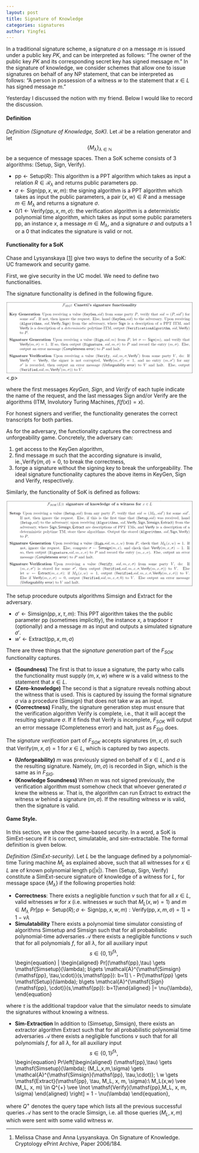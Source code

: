 ```yaml
---
layout: post
title: Signature of Knowledge
categories: signatures
author: Yingfei
---
```


In a traditional signature scheme, a signature $\sigma$ on a message $m$ is issued under a public key $PK$, and can be interpreted as follows: “The owner of the public key $PK$ and its corresponding secret key has signed message $m$.” In the signature of knowledge, we consider schemes that allow one to issue signatures on behalf of any NP statement, that can be interpreted as follows: “A person in possession of a witness $w$ to the statement that $x \in L$ has signed message $m$.” <!--more-->

Yesterday I discussed the notion with my friend. Below I would like to record the discussion. 

#### Definition

*Definition (Signature of Knowledge, SoK).*
Let $\mathcal{R}$ be a relation generator and let $$\{M_\lambda \}_{\lambda \in \mathbb{N}}$$ be a sequence of message spaces. Then a SoK scheme consists of 3 algorithms: ($\mathsf{Setup}$, $\mathsf{Sign}$, $\mathsf{Verify}$).
- $\mathsf{pp} \gets \mathsf{Setup} (R)$: This algorithm is a PPT algorithm which takes as input a relation $R \in \mathcal{R}_\lambda$ and returns public parameters $\mathsf{pp}$.
- $\sigma \gets \mathsf{Sign}(\mathsf{pp},x, w, m):$ the signing algorithm is a PPT algorithm which takes as input the public parameters, a pair $(x,w) \in R$ and a message $m \in M_\lambda$ and returns a signature $\sigma$.
- $0/1 \gets \mathsf{Verify}(\mathsf{pp}, x, m, \sigma)$: the verification algorithm is a deterministic polynomial time algorithm, which takes as input some public parameters $\mathsf{pp}$, an instance $x$, a message $m \in M_\lambda$, and a signature $\sigma$ and outputs a 1 or a 0 that indicates the signature is valid or not.

#### Functionality for a SoK
Chase and Lysyanskaya [<a href="#ref1">1</a>] give two ways to define the security of a SoK: UC framework and security game. 

First, we give security in the UC model. We need to define two functionalities.

The signature functionality is defined in the following figure. 

<p><img src="/functionality-sig.png"><.p>
  
where the first messages $KeyGen$, $Sign$, and $Verify$ of each tuple indicate the name of the request,  and the last messages $\mathsf{Sign}$ and/or $\mathsf{Verify}$ are the algorithms (ITM, Involutory Turing Machines, $f(f(x))=x$). 

For honest signers and verifier, the functionality generates the correct transcripts for both parties. 

As for the adversary, the functionality captures the correctness and unforgeability game. Concretely, the adversary can: 
1. get access to the $\mathsf{KeyGen}$ algorithm,
2. find message $m$ such that the according signature is invalid, ie.,$\mathsf{Verify}(m, \sigma) = 0$, to break the correctness,
3. forge a signature without the signing key to break the unforgeability.
The ideal signature functionality captures the above items in $\mathsf{KeyGen}$, $\mathsf{Sign}$ and $\mathsf{Verify}$, respectively.

Similarly, the functionality of SoK is defined as follows:

<p><img src="/functionality-sim-sok.png"></p>

The setup procedure outputs algorithms $\mathsf{Simsign}$ and $\mathsf{Extract}$ for the adversary.
- $\sigma' \gets \mathsf{Simsign}(\mathsf{pp}, x, \tau, m)$: This PPT algorithm takes the the public parameter $\mathsf{pp}$ (sometimes implicitly), the instance $x$, a trapdoor $\tau$ (optionally) and a message $m$ as input and outputs a simulated signature $\sigma'$.
- $w' \gets \mathsf{Extract} (\mathsf{pp}, x, m, \sigma)$ 

There are three things that the *signature generation* part of the $F_{SOK}$ functionality captures. 
- **(Soundness)** The first is that to issue a signature, the party who calls the functionality must supply $(m, x, w)$ where $w$ is a valid witness to the statement that $x \in L$. 
- **(Zero-knowledge)** The second is that a signature reveals nothing about the witness that is used. This is captured by issuing the formal signature $\sigma$ via a procedure ($\mathsf{Simsign}$) that does not take $w$ as an input.
- **(Correctness)** Finally, the signature generation step must ensure that the verification algorithm $\mathsf{Verify}$ is complete, i.e., that it will accept the resulting signature $\sigma$. If it finds that $\mathsf{Verify}$ is incomplete, $F_{SOK}$ will output an error message (Completeness error) and halt, just as $F_{SIG}$ does.

The *signature verification* part of $F_{SOK}$ accepts signatures $(m, x, \sigma)$ such that $\mathsf{Verify}(m, x, \sigma) = 1$ for $x \in L$, which is captured by two aspects. 
- **(Unforgeability)** $m$ was previously signed on behalf of $x \in L$, and $\sigma$ is the resulting signature. Namely, $(m, \sigma)$ is recorded in $\mathsf{Sign}$, which is the same as in $F_{SIG}$.
- **(Knowledge Soundness)** When $m$ was not signed previously, the verification algorithm must somehow check that whoever generated $\sigma$ knew the witness $w$. That is, the algorithm can run $\mathsf{Extract}$ to extract the witness $w$ behind a signature $(m,\sigma)$. If the resulting witness $w$ is valid, then the signature is valid.

#### Game Style.
In this section, we show the game-based security. In a word, a SoK is SimExt-secure if it is correct, simulatable, and sim-extractable. The formal definition is given below.

*Definition (SimExt-security).* Let $L$ be the language defined by a polynomial-time Turing machine $M_L$ as explained above, such that all witnesses for $x \in L$ are of known polynomial length
p(|x|). Then ($\mathsf{Setup}$, $\mathsf{Sign}$, $\mathsf{Verify}$) constitute a SimExt-secure signature of knowledge of a witness
for $L$, for message space $\{ M_\lambda \}$ if the following properties hold:
- **Correctness**: There exists a negligible function $\nu$ such that for all $x \in L$, valid witnesses $w$ for $x$ (i.e. witnesses $w$ such that $M_L(x,w) =1$) and $m \in M_\lambda$ 
$\begin{equation} Pr[\mathsf{pp} \gets \mathsf{Setup}(R); \sigma \gets \mathsf{Sign}(\mathsf{pp},x, w, m):  \mathsf{Verify}(\mathsf{pp}, x, m, \sigma) = 1] = 1 - \nu{\lambda} \end{equation}$
- **Simulatability** There exists a polynomial time simulator consisting of algorithms $\mathsf{Simsetup}$ and $\mathsf{Simsign}$ such that for all probabilistic polynomial-time adversaries $\mathcal{A}$ there exists a negligible functions $\nu$ such that for all polynomials $f$, for all $\lambda$, for all auxiliary input $$s \in \{0,1\}^{f{\lambda}},$$
\begin{equation} | \begin{aligned} Pr[(\mathsf{pp},\tau) \gets \mathsf{Simsetup}(\lambda); b\gets \mathcal{A}^{\mathsf{Simsign}(\mathsf{pp}, \tau,\cdot)}(s,\mathsf{pp}): b=1] \\ - Pr[\mathsf{pp} \gets \mathsf{Setup}(\lambda); b\gets \mathcal{A}^{\mathsf{Sign}(\mathsf{pp}, \cdot)}(s,\mathsf{pp}): b=1]\end{aligned} |= \nu{\lambda}, \end{equation}

where $\tau$ is the additional trapdoor value that the simulator needs to simulate the signatures without knowing a witness.
- **Sim-Extraction** In addition to $(\mathsf{Simsetup, Simsign})$, there exists an extractor algorithm $\mathsf{Extract}$ such that for all probabilistic polynomial time adversaries $\mathcal{A}$ there exists a negligible functions $\nu$ such that for all polynomials $f$,  for all $\lambda$, for all auxiliary input $$s \in \{0,1\}^{f{\lambda}},$$ 
\begin{equation} Pr\left[\begin{aligned} (\mathsf{pp},\tau) \gets \mathsf{Simsetup}(\lambda); (M_L,x,m,\sigma) \gets \mathcal{A}^{\mathsf{Simsign}(\mathsf{pp}, \tau,\cdot)}; \\
w \gets \mathsf{Extract}(\mathsf{pp}, \tau, M_L, x, m, \sigma):\\ M_L(x,w) \vee (M_L, x, m) \in Q^{+} \vee \lnot \mathsf{Verify}(\mathsf{pp},M_L, x, m, \sigma)
\end{aligned} \right] = 1 - \nu(\lambda) \end{equation},

where $Q^+$ denotes the query tape which lists all the previous successful queries $\mathcal{A}$ has sent to the oracle $\mathsf{Simsign}$, i.e. all those queries $(M_L, x, m)$ which were sent with some valid witness $w$.


---
1. <p name = "ref1"> Melissa Chase and Anna Lysyanskaya. On Signature of Knowledge. Cryptology ePrint Archive, Paper 2006/184.</p>
